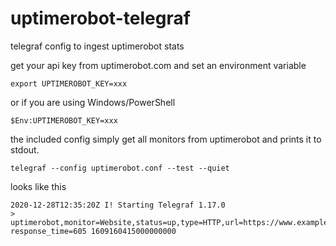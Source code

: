 # uptimerobot-telegraf

telegraf config to ingest uptimerobot stats

get your api key from uptimerobot.com and set an environment variable
```
export UPTIMEROBOT_KEY=xxx
```
or if you are using Windows/PowerShell
```
$Env:UPTIMEROBOT_KEY=xxx
```

the included config simply get all monitors from uptimerobot and prints it to stdout. 
```
telegraf --config uptimerobot.conf --test --quiet
```

looks like this
```
2020-12-28T12:35:20Z I! Starting Telegraf 1.17.0
> uptimerobot,monitor=Website,status=up,type=HTTP,url=https://www.example.com response_time=605 1609160415000000000
```
